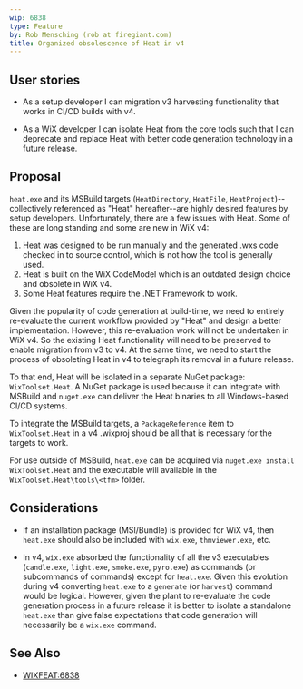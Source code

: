 ```yaml
---
wip: 6838
type: Feature
by: Rob Mensching (rob at firegiant.com)
title: Organized obsolescence of Heat in v4
---
```


## User stories

* As a setup developer I can migration v3 harvesting functionality that works in CI/CD builds with v4.

* As a WiX developer I can isolate Heat from the core tools such that I can deprecate and replace Heat with better code generation technology in a future release.


## Proposal

`heat.exe` and its MSBuild targets (`HeatDirectory`, `HeatFile`, `HeatProject`)--collectively referenced as "Heat" hereafter--are highly desired features by setup developers.
Unfortunately, there are a few issues with Heat. Some of these are long standing and some are new in WiX v4:

1. Heat was designed to be run manually and the generated .wxs code checked in to source control, which is not how the tool is generally used.
2. Heat is built on the WiX CodeModel which is an outdated design choice and obsolete in WiX v4.
3. Some Heat features require the .NET Framework to work.

Given the popularity of code generation at build-time, we need to entirely re-evaluate the current workflow provided by "Heat" and design a better implementation.
However, this re-evaluation work will not be undertaken in WiX v4.
So the existing Heat functionality will need to be preserved to enable migration from v3 to v4.
At the same time, we need to start the process of obsoleting Heat in v4 to telegraph its removal in a future release.

To that end, Heat will be isolated in a separate NuGet package: `WixToolset.Heat`.
A NuGet package is used because it can integrate with MSBuild and `nuget.exe` can deliver the Heat binaries to all Windows-based CI/CD systems.

To integrate the MSBuild targets, a `PackageReference` item to `WixToolset.Heat` in a v4 .wixproj should be all that is necessary for the targets to work.

For use outside of MSBuild, `heat.exe` can be acquired via `nuget.exe install WixToolset.Heat` and the executable will available in the `WixToolset.Heat\tools\<tfm>` folder.


## Considerations

* If an installation package (MSI/Bundle) is provided for WiX v4, then `heat.exe` should also be included with `wix.exe`, `thmviewer.exe`, etc.

* In v4, `wix.exe` absorbed the functionality of all the v3 executables (`candle.exe`, `light.exe`, `smoke.exe`, `pyro.exe`) as commands (or subcommands of commands) except for `heat.exe`. Given this evolution during v4 converting `heat.exe` to a `generate` (or `harvest`) command would be logical. However, given the plant to re-evaluate the code generation process in a future release it is better to isolate a standalone `heat.exe` than give false expectations that code generation will necessarily be a `wix.exe` command.


## See Also

* [WIXFEAT:6838](http://wixtoolset.org/issues/6838)
